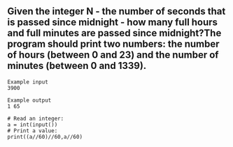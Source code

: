 ## Given the integer N - the number of seconds that is passed since midnight - how many full hours and full minutes are passed since midnight?The program should print two numbers: the number of hours (between 0 and 23) and the number of minutes (between 0 and 1339).
```
Example input
3900

Example output
1 65
```
```
# Read an integer:
a = int(input())
# Print a value:
print((a//60)//60,a//60)
```
